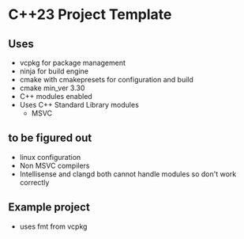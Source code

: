 # C++23 Project Template

## Uses
- vcpkg for package management
- ninja for build engine
- cmake with cmakepresets for configuration and build
- cmake min_ver 3.30
- C++ modules enabled
- Uses C++ Standard Library modules
  - MSVC

## to be figured out
- linux configuration
- Non MSVC compilers
- Intellisense and clangd both cannot handle modules so don't work correctly

## Example project
- uses fmt from vcpkg
